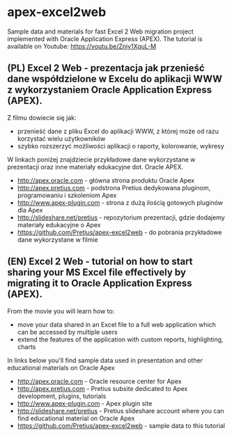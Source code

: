 # apex-excel2web
Sample data and materials for fast Excel 2 Web migration project implemented with Oracle Application Express (APEX).
The tutorial is available on Youtube: https://youtu.be/Zniy1XquL-M

## (PL) Excel 2 Web - prezentacja jak przenieść dane współdzielone w Excelu do aplikacji WWW z wykorzystaniem Oracle Application Express (APEX).

Z filmu dowiecie się jak:
* przenieść dane z pliku Excel do aplikacji WWW, z której może od razu korzystać wielu użytkowników
* szybko rozszerzyć możliwości aplikacji o raporty, kolorowanie, wykresy

W linkach poniżej znajdziecie przykładowe dane wykorzystane w prezentacji oraz inne materiały edukacyjne dot. Oracle APEX.

* http://apex.oracle.com - główna strona produktu Oracle Apex
* http://apex.pretius.com - podstrona Pretius dedykowana pluginom, programowaniu i szkoleniom Apex
* http://www.apex-plugin.com - strona z dużą ilością gotowych pluginów dla Apex
* http://slideshare.net/pretius - repozytorium prezentacji, gdzie dodajemy materiały edukacyjne o Apex
* https://github.com/Pretius/apex-excel2web - do pobrania przykładowe dane wykorzystane w filmie 


## (EN) Excel 2 Web - tutorial on how to start sharing your MS Excel file effectively by migrating it to Oracle Application Express (APEX). 

From the movie you will learn how to:
* move your data shared in an Excel file to a full web application which can be accessed by multiple users
* extend the features of the application with custom reports, highlighting, charts

In links below you'll find sample data used in presentation and other educational materials on Oracle Apex
* http://apex.oracle.com - Oracle resource center for Apex 
* http://apex.pretius.com - Pretius subsite dedicated to Apex development, plugins, tutorials
* http://www.apex-plugin.com - Apex plugin site
* http://slideshare.net/pretius - Pretius slideshare account where you can find educational material on Oracle Apex
* https://github.com/Pretius/apex-excel2web - sample data to this tutorial